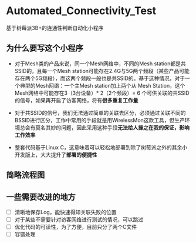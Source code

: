 # Automated_Connectivity_Test
基于树莓派3B+的连通性判断自动化小程序
## 为什么要写这个小程序 ##

 - 对于Mesh类的产品来说，同一个Mesh网络中，不同的Mesh station都是共SSID的，且每一个Mesh station可能存在2.4G与5G两个频段（某些产品可能存在两个5G频段），而这两个频段一般也是共SSID的。基于这种情况，对于一个典型的Mesh网络：一个主Mesh station加上两个从 Mesh Station，这个Mesh网络中可能存在3（3台设备）* 2（2个频段）= 6 个可供关联的共SSID的信号，如果再开启了访客网络，将有**很多重复工作量**
 - 对于共SSID的信号，我们无法通过简单的关联去区分，必须通过关联不同的BSSID进行区分，工作中常用的手段就是用WirelessMon这款工具，但生产环境总会有莫名其妙的问题，因此采用这种手段**无法给人操之在我的保证，影响工作效率**
 
 - 整套代码基于Linux C，这意味着可以轻松地部署到除了树莓派之外的其余小开发版上，大大提升了**部署的便捷性**
 
## 简略流程图 ##


## 一些需要改进的地方 ##
- [ ] 清晰地保存Log，能快速得知关联失败的位置
- [ ] 对于某些不需要针对访客网络进行测试的情况，可以跳过
- [ ] 优化代码的可读性，为了方便，目前只分了两个C文件
- [ ] 容错处理